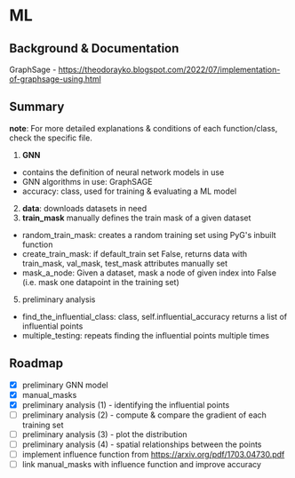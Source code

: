 # ML

## Background & Documentation
GraphSage - https://theodorayko.blogspot.com/2022/07/implementation-of-graphsage-using.html

## Summary
**note**: For more detailed explanations & conditions of each function/class, check the specific file.
1. **GNN**
- contains the definition of neural network models in use   
- GNN algorithms in use: GraphSAGE
- accuracy: class, used for training & evaluating a ML model
2. **data**:
downloads datasets in need
4. **train_mask**
manually defines the train mask of a given dataset 
- random_train_mask: creates a random training set using PyG's inbuilt function
- create_train_mask: if default_train set False, returns data with train_mask, val_mask, test_mask attributes manually set
- mask_a_node: Given a dataset, mask a node of given index into False (i.e. mask one datapoint in the training set)
5. preliminary analysis
- find_the_influential_class: class, self.influential_accuracy returns a list of influential points
- multiple_testing: repeats finding the influential points multiple times  

## Roadmap
- [x] preliminary GNN model
- [x] manual_masks
- [x] preliminary analysis (1) - identifying the influential points 
- [ ] preliminary analysis (2) - compute & compare the gradient of each training set 
- [ ] preliminary analysis (3) - plot the distribution
- [ ] preliminary analysis (4) - spatial relationships between the points 
- [ ] implement influence function from https://arxiv.org/pdf/1703.04730.pdf
- [ ] link manual_masks with influence function and improve accuracy
